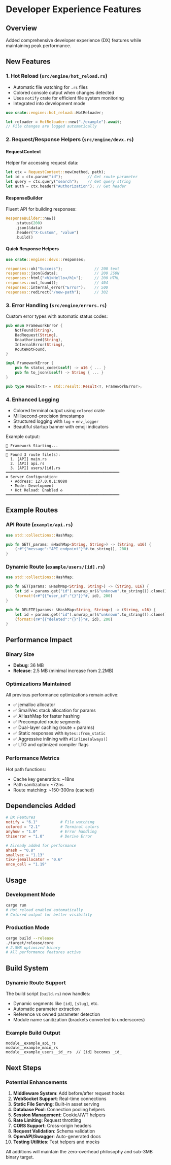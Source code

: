 # Developer Experience Features

## Overview

Added comprehensive developer experience (DX) features while maintaining peak performance.

## New Features

### 1. **Hot Reload** (`src/engine/hot_reload.rs`)

- Automatic file watching for `.rs` files
- Colored console output when changes detected
- Uses `notify` crate for efficient file system monitoring
- Integrated into development mode

```rust
use crate::engine::hot_reload::HotReloader;

let reloader = HotReloader::new("./example").await;
// File changes are logged automatically
```

### 2. **Request/Response Helpers** (`src/engine/devx.rs`)

#### RequestContext

Helper for accessing request data:

```rust
let ctx = RequestContext::new(method, path);
let id = ctx.param("id");           // Get route parameter
let query = ctx.query("search");    // Get query string
let auth = ctx.header("Authorization"); // Get header
```

#### ResponseBuilder

Fluent API for building responses:

```rust
ResponseBuilder::new()
    .status(200)
    .json(&data)
    .header("X-Custom", "value")
    .build()
```

#### Quick Response Helpers

```rust
use crate::engine::devx::responses;

responses::ok("Success");              // 200 text
responses::json(&data);                // 200 JSON
responses::html("<h1>Hello</h1>");     // 200 HTML
responses::not_found();                // 404
responses::internal_error("Error");    // 500
responses::redirect("/new-path");      // 302
```

### 3. **Error Handling** (`src/engine/errors.rs`)

Custom error types with automatic status codes:

```rust
pub enum FrameworkError {
    NotFound(String),
    BadRequest(String),
    Unauthorized(String),
    InternalError(String),
    RouteNotFound,
}

impl FrameworkError {
    pub fn status_code(&self) -> u16 { ... }
    pub fn to_json(&self) -> String { ... }
}

pub type Result<T> = std::result::Result<T, FrameworkError>;
```

### 4. **Enhanced Logging**

- Colored terminal output using `colored` crate
- Millisecond-precision timestamps
- Structured logging with `log` + `env_logger`
- Beautiful startup banner with emoji indicators

Example output:

```
🚀 Framework Starting...
══════════════════════════════════════════════════
📁 Found 3 route file(s):
  1. [API] main.rs
  2. [API] api.rs
  3. [API] users/[id].rs
══════════════════════════════════════════════════
⚙️ Server Configuration:
  • Address: 127.0.0.1:8080
  • Mode: Development
  • Hot Reload: Enabled ♻️
══════════════════════════════════════════════════
```

## Example Routes

### API Route (`example/api.rs`)

```rust
use std::collections::HashMap;

pub fn GET(_params: &HashMap<String, String>) -> (String, u16) {
    (r#"{"message":"API endpoint"}"#.to_string(), 200)
}
```

### Dynamic Route (`example/users/[id].rs`)

```rust
use std::collections::HashMap;

pub fn GET(params: &HashMap<String, String>) -> (String, u16) {
    let id = params.get("id").unwrap_or(&"unknown".to_string()).clone();
    (format!(r#"{{"user_id":"{}"}}"#, id), 200)
}

pub fn DELETE(params: &HashMap<String, String>) -> (String, u16) {
    let id = params.get("id").unwrap_or(&"unknown".to_string()).clone();
    (format!(r#"{{"deleted":"{}"}}"#, id), 200)
}
```

## Performance Impact

### Binary Size

- **Debug**: 36 MB
- **Release**: 2.5 MB (minimal increase from 2.2MB)

### Optimizations Maintained

All previous performance optimizations remain active:

- ✅ jemalloc allocator
- ✅ SmallVec stack allocation for params
- ✅ AHashMap for faster hashing
- ✅ Precomputed route segments
- ✅ Dual-layer caching (route + params)
- ✅ Static responses with `Bytes::from_static`
- ✅ Aggressive inlining with `#[inline(always)]`
- ✅ LTO and optimized compiler flags

### Performance Metrics

Hot path functions:

- Cache key generation: ~18ns
- Path sanitization: ~72ns
- Route matching: ~150-300ns (cached)

## Dependencies Added

```toml
# DX Features
notify = "6.1"          # File watching
colored = "2.1"         # Terminal colors
anyhow = "1.0"          # Error handling
thiserror = "1.0"       # Derive Error

# Already added for performance
ahash = "0.8"
smallvec = "1.13"
tikv-jemallocator = "0.6"
once_cell = "1.19"
```

## Usage

### Development Mode

```bash
cargo run
# Hot reload enabled automatically
# Colored output for better visibility
```

### Production Mode

```bash
cargo build --release
./target/release/core
# 2.5MB optimized binary
# All performance features active
```

## Build System

### Dynamic Route Support

The build script (`build.rs`) now handles:

- Dynamic segments like `[id]`, `[slug]`, etc.
- Automatic parameter extraction
- Reference vs owned parameter detection
- Module name sanitization (brackets converted to underscores)

### Example Build Output

```
module__example_api_rs
module__example_main_rs
module__example_users__id__rs  // [id] becomes _id_
```

## Next Steps

### Potential Enhancements

1. **Middleware System**: Add before/after request hooks
2. **WebSocket Support**: Real-time connections
3. **Static File Serving**: Built-in asset serving
4. **Database Pool**: Connection pooling helpers
5. **Session Management**: Cookie/JWT helpers
6. **Rate Limiting**: Request throttling
7. **CORS Support**: Cross-origin headers
8. **Request Validation**: Schema validation
9. **OpenAPI/Swagger**: Auto-generated docs
10. **Testing Utilities**: Test helpers and mocks

All additions will maintain the zero-overhead philosophy and sub-3MB binary target.
